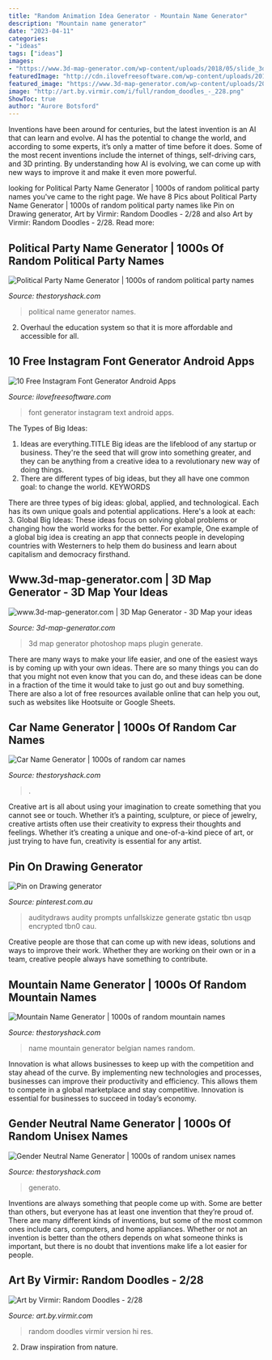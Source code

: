 ```yaml
---
title: "Random Animation Idea Generator - Mountain Name Generator"
description: "Mountain name generator"
date: "2023-04-11"
categories:
- "ideas"
tags: ["ideas"]
images:
- "https://www.3d-map-generator.com/wp-content/uploads/2018/05/slide_3dmg2.jpg"
featuredImage: "http://cdn.ilovefreesoftware.com/wp-content/uploads/2019/05/Instagram-Font-Generator-2.png"
featured_image: "https://www.3d-map-generator.com/wp-content/uploads/2018/05/slide_3dmg2.jpg"
image: "http://art.by.virmir.com/i/full/random_doodles_-_228.png"
ShowToc: true
author: "Aurore Botsford"
---
```



Inventions have been around for centuries, but the latest invention is an AI that can learn and evolve. AI has the potential to change the world, and according to some experts, it’s only a matter of time before it does. Some of the most recent inventions include the internet of things, self-driving cars, and 3D printing. By understanding how AI is evolving, we can come up with new ways to improve it and make it even more powerful.

	

		
looking for Political Party Name Generator | 1000s of random political party names you've came to the right page. We have 8 Pics about Political Party Name Generator | 1000s of random political party names like Pin on Drawing generator, Art by Virmir: Random Doodles - 2/28 and also Art by Virmir: Random Doodles - 2/28. Read more:
		
    
## Political Party Name Generator | 1000s Of Random Political Party Names

<img loading=lazy src="https://cdn.glitch.com/9322a585-38f1-4b3e-a05b-deda204323d6/political-party-name-generator.png" onerror="this.onerror=null;this.src='https://tse2.mm.bing.net/th?id=OIP.Cm4v6LElYzKJCZiYOJBz8QHaLH&amp;pid=15.1';" alt="Political Party Name Generator | 1000s of random political party names">

_Source: thestoryshack.com_

>political name generator names. 

	

2. Overhaul the education system so that it is more affordable and accessible for all.

    
## 10 Free Instagram Font Generator Android Apps

<img loading=lazy src="http://cdn.ilovefreesoftware.com/wp-content/uploads/2019/05/Instagram-Font-Generator-2.png" onerror="this.onerror=null;this.src='https://tse4.mm.bing.net/th?id=OIP.7_cgoYD9iOZsgOd8sNBz3AAAAA&amp;pid=15.1';" alt="10 Free Instagram Font Generator Android Apps">

_Source: ilovefreesoftware.com_

>font generator instagram text android apps. 

	

The Types of Big Ideas:
1. Ideas are everything.TITLE
Big ideas are the lifeblood of any startup or business. They're the seed that will grow into something greater, and they can be anything from a creative idea to a revolutionary new way of doing things.
2. There are different types of big ideas, but they all have one common goal: to change the world. KEYWORDS

There are three types of big ideas: global, applied, and technological. Each has its own unique goals and potential applications. Here's a look at each: 
3. Global Big Ideas: These ideas focus on solving global problems or changing how the world works for the better. For example, One example of a global big idea is creating an app that connects people in developing countries with Westerners to help them do business and learn about capitalism and democracy firsthand. 

    
## Www.3d-map-generator.com | 3D Map Generator - 3D Map Your Ideas

<img loading=lazy src="https://www.3d-map-generator.com/wp-content/uploads/2018/05/slide_3dmg2.jpg" onerror="this.onerror=null;this.src='https://tse1.mm.bing.net/th?id=OIP.Y0vv1eQEzZdPkV5El1DH9QHaCs&amp;pid=15.1';" alt="www.3d-map-generator.com | 3D Map Generator - 3D Map your ideas">

_Source: 3d-map-generator.com_

>3d map generator photoshop maps plugin generate. 

	

There are many ways to make your life easier, and one of the easiest ways is by coming up with your own ideas. There are so many things you can do that you might not even know that you can do, and these ideas can be done in a fraction of the time it would take to just go out and buy something. There are also a lot of free resources available online that can help you out, such as websites like Hootsuite or Google Sheets.

    
## Car Name Generator | 1000s Of Random Car Names

<img loading=lazy src="https://cdn.glitch.com/9322a585-38f1-4b3e-a05b-deda204323d6/car-name-generator.png" onerror="this.onerror=null;this.src='https://tse1.mm.bing.net/th?id=OIP.uELniAoGwr-8qseKvSfcEgHaLH&amp;pid=15.1';" alt="Car Name Generator | 1000s of random car names">

_Source: thestoryshack.com_

>. 

	

Creative art is all about using your imagination to create something that you cannot see or touch. Whether it’s a painting, sculpture, or piece of jewelry, creative artists often use their creativity to express their thoughts and feelings. Whether it’s creating a unique and one-of-a-kind piece of art, or just trying to have fun, creativity is essential for any artist.

    
## Pin On Drawing Generator

<img loading=lazy src="https://i.pinimg.com/736x/3e/76/e8/3e76e8efd1d0baba920b9de17cf2a08e.jpg" onerror="this.onerror=null;this.src='https://tse2.mm.bing.net/th?id=OIP.bHCA9pe6O4WBE3vU6bFI5AHaJQ&amp;pid=15.1';" alt="Pin on Drawing generator">

_Source: pinterest.com.au_

>auditydraws audity prompts unfallskizze generate gstatic tbn usqp encrypted tbn0 cau. 

	

Creative people are those that can come up with new ideas, solutions and ways to improve their work. Whether they are working on their own or in a team, creative people always have something to contribute.

    
## Mountain Name Generator | 1000s Of Random Mountain Names

<img loading=lazy src="https://cdn.glitch.com/9322a585-38f1-4b3e-a05b-deda204323d6/mountain-name-generator.png" onerror="this.onerror=null;this.src='https://tse4.mm.bing.net/th?id=OIP._SXI5gJcTRIyU_tQBHCUcwHaLH&amp;pid=15.1';" alt="Mountain Name Generator | 1000s of random mountain names">

_Source: thestoryshack.com_

>name mountain generator belgian names random. 

	

Innovation is what allows businesses to keep up with the competition and stay ahead of the curve. By implementing new technologies and processes, businesses can improve their productivity and efficiency. This allows them to compete in a global marketplace and stay competitive. Innovation is essential for businesses to succeed in today’s economy.

    
## Gender Neutral Name Generator | 1000s Of Random Unisex Names

<img loading=lazy src="https://cdn.glitch.com/9322a585-38f1-4b3e-a05b-deda204323d6/gender-neutral-name-generator.png" onerror="this.onerror=null;this.src='https://tse1.mm.bing.net/th?id=OIP.lihQwoXyhoNhbIXbaLXpkAHaLH&amp;pid=15.1';" alt="Gender Neutral Name Generator | 1000s of random unisex names">

_Source: thestoryshack.com_

>generato. 

	

Inventions are always something that people come up with. Some are better than others, but everyone has at least one invention that they’re proud of. There are many different kinds of inventions, but some of the most common ones include cars, computers, and home appliances. Whether or not an invention is better than the others depends on what someone thinks is important, but there is no doubt that inventions make life a lot easier for people.

    
## Art By Virmir: Random Doodles - 2/28

<img loading=lazy src="http://art.by.virmir.com/i/full/random_doodles_-_228.png" onerror="this.onerror=null;this.src='https://tse1.mm.bing.net/th?id=OIP.m5PGUcJScm8SKDfbf-Ka5wHaGW&amp;pid=15.1';" alt="Art by Virmir: Random Doodles - 2/28">

_Source: art.by.virmir.com_

>random doodles virmir version hi res. 

	

2. Draw inspiration from nature.

